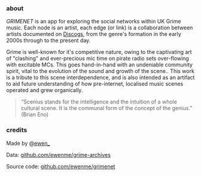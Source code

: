 ### about

*GRIMENET* is an app for exploring the social networks within UK Grime music. Each node is an artist, each edge (or link) is a collaboration between artists documented on [Discogs](https://www.discogs.com/), from the genre's formation in the early 2000s through to the present day.

Grime is well-known for it's competitive nature, owing to the captivating art of "clashing" and ever-precious mic time on pirate radio sets over-flowing with excitable MCs. This goes hand-in-hand with an undeniable community spirit, vital to the evolution of the sound and growth of the scene.. This work is a tribute to this scene interdependence, and is also intended as an artifact to aid future understanding of how pre-internet, localised music scenes operated and grew organically.

> “Scenius stands for the intelligence and the intuition of a whole cultural scene. It is the communal form of the concept of the genius.” (Brian Eno)

### credits

Made by [@ewen_](https://twitter.com/ewen_)

Data: [github.com/ewenme/grime-archives](https://github.com/ewenme/grime-archives)

Source code: [github.com/ewenme/grimenet](https://github.com/ewenme/grimenet)
